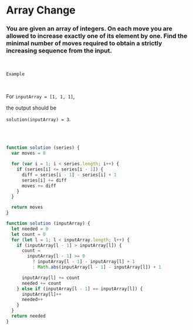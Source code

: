 # Array Change

### You are given an array of integers. On each move you are allowed to increase exactly one of its element by one. Find the minimal number of moves required to obtain a strictly increasing sequence from the input.

<br />

`Example`

<br />

For `inputArray = [1, 1, 1]`,

the output should be

`solution(inputArray) = 3`.

<br />

<br />

```javascript
function solution (series) {
  var moves = 0

  for (var i = 1; i < series.length; i++) {
    if (series[i] <= series[i - 1]) {
      diff = series[i - 1] - series[i] + 1
      series[i] += diff
      moves += diff
    }
  }

  return moves
}
```

```javascript
function solution (inputArray) {
  let needed = 0
  let count = 0
  for (let l = 1; l < inputArray.length; l++) {
    if (inputArray[l - 1] > inputArray[l]) {
      count =
        inputArray[l - 1] >= 0
          ? inputArray[l - 1] - inputArray[l] + 1
          : Math.abs(inputArray[l - 1] - inputArray[l]) + 1

      inputArray[l] += count
      needed += count
    } else if (inputArray[l - 1] == inputArray[l]) {
      inputArray[l]++
      needed++
    }
  }
  return needed
}
```